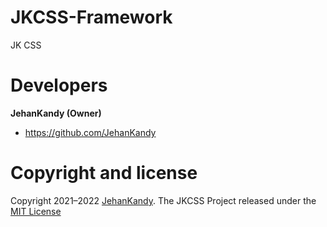 # JKCSS-Framework
JK CSS 

# Developers
 
 <b>JehanKandy (Owner)</b>
  - https://github.com/JehanKandy


# Copyright and license

Copyright 2021–2022 [JehanKandy](https://github.com/JehanKandy). The JKCSS Project released under the [MIT License](https://github.com/JKCSS/JKCSS-Framework/blob/main/LICENSE)

